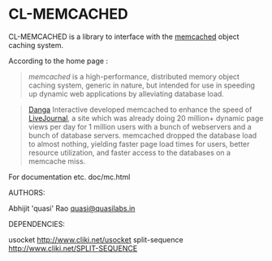 CL-MEMCACHED
============

CL-MEMCACHED is a library to interface with the [memcached](http://www.danga.com/memcached/) object caching system.

According to the home page :
> *memcached* is a high-performance, distributed memory object caching system, generic in nature, but intended for use in speeding up dynamic web applications by alleviating database load.

>[Danga](http://www.danga.com/") Interactive developed memcached to enhance the speed of [LiveJournal](http://livejournal.com), a site which was already doing 20 million+ dynamic page views per day for 1 million users with a bunch of webservers and a bunch of database servers. memcached dropped the database load to almost nothing, yielding faster page load times for users, better resource utilization, and faster access to the databases on a memcache miss.



For documentation etc. doc/mc.html


AUTHORS:

Abhijit 'quasi' Rao <quasi@quasilabs.in>



DEPENDENCIES:

usocket http://www.cliki.net/usocket
split-sequence http://www.cliki.net/SPLIT-SEQUENCE

